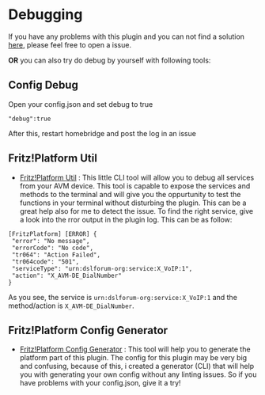 # Debugging

If you have any problems with this plugin and you can not find a solution [here](https://github.com/SeydX/homebridge-fritz-platform/blob/master/FAQ.md), please feel free to open a issue.

**OR** you can also try do debug by yourself with following tools:


## Config Debug

Open your config.json and set debug to true

```"debug":true```

After this, restart homebridge and post the log in an issue

## Fritz!Platform Util

- [Fritz!Platform Util](https://github.com/SeydX/fritzplatform-util)
: This little CLI tool will allow you to debug all services from your AVM device. This tool is capable to expose the services and methods to the terminal and will give you the oppurtunity to test the functions in your terminal without disturbing the plugin. This can be a great help also for me to detect the issue. To find the right service, give a look into the rror output in the plugin log. This can be as follow:

```
[FritzPlatform] [ERROR] {
 "error": "No message",
 "errorCode": "No code",
 "tr064": "Action Failed",
 "tr064code": "501",
 "serviceType": "urn:dslforum-org:service:X_VoIP:1",
 "action": "X_AVM-DE_DialNumber"
}
```

As you see, the service is ```urn:dslforum-org:service:X_VoIP:1``` and the method/action is ```X_AVM-DE_DialNumber```.


## Fritz!Platform Config Generator

- [Fritz!Platform Config Generator](https://github.com/SeydX/fritzplatform-util)
: This tool will help you to generate the platform part of this plugin. The config for this plugin may be very big and confusing, because of this, i created a generator (CLI) that will help you with generating your own config without any linting issues. So if you have problems with your config.json, give it a try!
